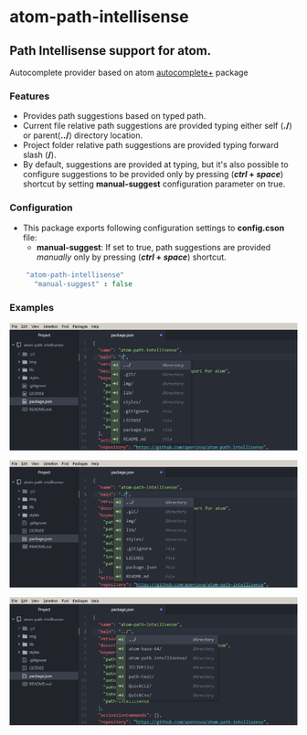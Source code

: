 # atom-path-intellisense
## Path Intellisense support for atom.  
Autocomplete provider based on atom [autocomplete+](https://atom.io/packages/autocomplete) package

### Features
- Provides path suggestions based on typed path.
- Current file relative path suggestions are provided typing either self (**./**) or parent(**../**) directory location.
- Project folder relative path suggestions are provided typing forward slash (**/**).
- By default, suggestions are provided at typing, but it's also possible to configure suggestions to be provided only by pressing (**_ctrl_ + _space_**) shortcut by setting  **manual-suggest** configuration parameter on true.

### Configuration
- This package exports following configuration settings to **config.cson** file:  
    - **manual-suggest**: If set to true, path suggestions are provided _manually_ only by pressing (**_ctrl_ + _space_**) shortcut.

```cson
    "atom-path-intellisense"
      "manual-suggest" : false
```
### Examples
![](https://github.com/apercova/atom-path-intellisense/blob/master/img/pi-01.png?raw=true)  

![](https://github.com/apercova/atom-path-intellisense/blob/master/img/pi-02.png?raw=true)

![](https://github.com/apercova/atom-path-intellisense/blob/master/img/pi-03.png?raw=true)
